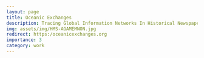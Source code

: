 ```yaml
---
layout: page
title: Oceanic Exchanges
description: Tracing Global Information Networks In Historical Newspaper Repositories, 1840-1914
img: assets/img/HMS-AGAMEMNON.jpg
redirect: https:/oceanicexchanges.org
importance: 3
category: work
---
```

